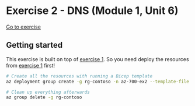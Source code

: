 # Exercise 2 - DNS (Module 1, Unit 6)

[Go to exercise](https://learn.microsoft.com/en-us/training/modules/introduction-to-azure-virtual-networks/6-exercise-configure-domain-name-servers-configuration-azure)

## Getting started

This exercise is built on top of [exercise 1](../1-vnets/). So you need deploy the resources from [exercise 1](../1-vnets/) first!

```bash
# Create all the resources with running a Bicep template
az deployment group create -g rg-contoso -n az-700-ex2 --template-file main.bicep --parameters @parameters.json

# Clean up everything afterwards
az group delete -g rg-contoso
```
